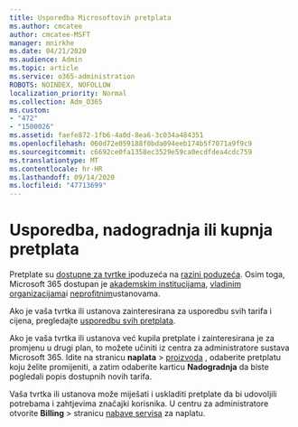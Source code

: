 ```yaml
---
title: Usporedba Microsoftovih pretplata
ms.author: cmcatee
author: cmcatee-MSFT
manager: mnirkhe
ms.date: 04/21/2020
ms.audience: Admin
ms.topic: article
ms.service: o365-administration
ROBOTS: NOINDEX, NOFOLLOW
localization_priority: Normal
ms.collection: Adm_O365
ms.custom:
- "472"
- "1500026"
ms.assetid: faefe872-1fb6-4a0d-8ea6-3c034a484351
ms.openlocfilehash: 060d72e059188f0bda094eeb174b5f7071a9f9c9
ms.sourcegitcommit: c6692ce0fa1358ec3529e59ca0ecdfdea4cdc759
ms.translationtype: MT
ms.contentlocale: hr-HR
ms.lasthandoff: 09/14/2020
ms.locfileid: "47713699"
---
```

# <a name="compare-upgrade-or-purchase-subscriptions"></a>Usporedba, nadogradnja ili kupnja pretplata
  
Pretplate su [dostupne za tvrtke i](https://products.office.com/compare-all-microsoft-office-products?tab=2)poduzeća na [razini poduzeća](https://products.office.com/business/compare-more-office-365-for-business-plans). Osim toga, Microsoft 365 dostupan je [akademskim institucijama](https://products.office.com/academic/compare-office-365-education-plans), [vladinim organizacijama](https://products.office.com/government/compare-office-365-government-plans)i [neprofitnim](https://products.office.com/nonprofit/office-365-nonprofit-plans-and-pricing?tab=1)ustanovama.
  
Ako je vaša tvrtka ili ustanova zainteresirana za usporedbu svih tarifa i cijena, pregledajte [usporedbu svih pretplata](https://products.office.com/business/compare-more-office-365-for-business-plans).
  
Ako je vaša tvrtka ili ustanova već kupila pretplate i zainteresirana je za promjenu u drugi plan, to možete učiniti iz centra za administratore sustava Microsoft 365. Idite na stranicu **naplata** \> [proizvoda](https://go.microsoft.com/fwlink/p/?linkid=842054) , odaberite pretplatu koju želite promijeniti, a zatim odaberite karticu **Nadogradnja** da biste pogledali popis dostupnih novih tarifa.
  
Vaša tvrtka ili ustanova može miješati i uskladiti pretplate da bi udovoljili potrebama i zahtjevima značajki korisnika. U centru za administratore otvorite **Billing** \> stranicu [nabave servisa](https://go.microsoft.com/fwlink/p/?linkid=868433) za naplatu.